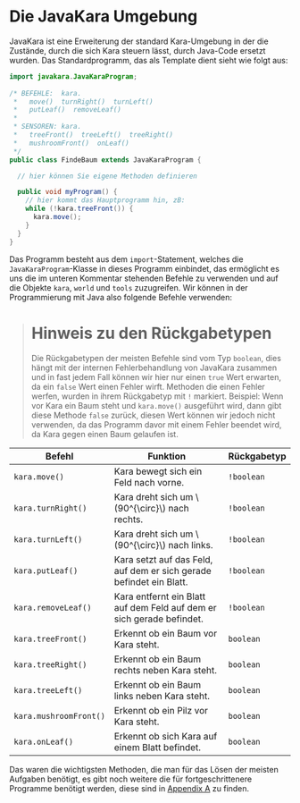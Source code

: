 # Die JavaKara Umgebung

JavaKara ist eine Erweiterung der standard Kara-Umgebung in der die Zustände, durch die sich Kara steuern lässt, durch Java-Code ersetzt wurden. Das Standardprogramm, das als Template dient sieht wie folgt aus:

```java
import javakara.JavaKaraProgram;
   
/* BEFEHLE:  kara.
 *   move()  turnRight()  turnLeft()
 *   putLeaf()  removeLeaf()
 *
 * SENSOREN: kara.
 *   treeFront()  treeLeft()  treeRight()
 *   mushroomFront()  onLeaf()
 */
public class FindeBaum extends JavaKaraProgram {

  // hier können Sie eigene Methoden definieren

  public void myProgram() {
    // hier kommt das Hauptprogramm hin, zB:
    while (!kara.treeFront()) {
      kara.move();
    }
  }
}
```

Das Programm besteht aus dem `import`-Statement, welches die `JavaKaraProgram`-Klasse in dieses Programm einbindet, das ermöglicht es uns die im unteren Kommentar stehenden Befehle zu verwenden und auf die Objekte `kara`, `world` und `tools` zuzugreifen. Wir können in der Programmierung mit Java also folgende Befehle verwenden:

> # Hinweis zu den Rückgabetypen
>
> Die Rückgabetypen der meisten Befehle sind vom Typ `boolean`,
> dies hängt mit der internen Fehlerbehandlung von JavaKara zusammen
> und in fast jedem Fall können wir hier nur einen `true` Wert erwarten,
> da ein `false` Wert einen Fehler wirft. 
> Methoden die einen Fehler werfen, wurden in ihrem Rückgabetyp mit `!` markiert.
> Beispiel:
> Wenn vor Kara ein Baum steht und `kara.move()` ausgeführt wird,
> dann gibt diese Methode `false` zurück, diesen Wert können wir jedoch nicht verwenden,
> da das Programm davor mit einem Fehler beendet wird, da Kara gegen einen Baum gelaufen ist.

| Befehl                 | Funktion                                                              | Rückgabetyp |
| ---------------------- | --------------------------------------------------------------------- | ----------- |
| `kara.move()`          | Kara bewegt sich ein Feld nach vorne.                                 | `!boolean`  |
| `kara.turnRight()`     | Kara dreht sich um \\(90^{\circ}\\) nach rechts.                      | `!boolean`  |
| `kara.turnLeft()`      | Kara dreht sich um \\(90^{\circ}\\) nach links.                       | `!boolean`  |
| `kara.putLeaf()`       | Kara setzt auf das Feld, auf dem er sich gerade befindet ein Blatt.   | `!boolean`  |
| `kara.removeLeaf()`    | Kara entfernt ein Blatt auf dem Feld auf dem er sich gerade befindet. | `!boolean`  |
| `kara.treeFront()`     | Erkennt ob ein Baum vor Kara steht.                                   | `boolean`   |
| `kara.treeRight()`     | Erkennt ob ein Baum rechts neben Kara steht.                          | `boolean`   |
| `kara.treeLeft()`      | Erkennt ob ein Baum links neben Kara steht.                           | `boolean`   |
| `kara.mushroomFront()` | Erkennt ob ein Pilz vor Kara steht.                                   | `boolean`   |
| `kara.onLeaf()`        | Erkennt ob sich Kara auf einem Blatt befindet.                        | `boolean`   |

Das waren die wichtigsten Methoden, die man für das Lösen der meisten Aufgaben benötigt, es gibt noch weitere die für fortgeschrittenere Programme benötigt werden, diese sind in [Appendix A](../Anhänge/Appendix%20A.md) zu finden.
